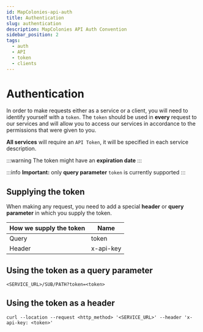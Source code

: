 ```yaml
---
id: MapColonies-api-auth
title: Authentication
slug: authentication
description: MapColonies API Auth Convention
sidebar_position: 2
tags:
  - auth
  - API
  - token
  - clients
---
```


# Authentication

In order to make requests either as a service or a client, you will need to identify yourself with a `token`.
The `token` should be used in **every** request to our services and will allow you to access our services in accordance to the permissions that were given to you.<br/>

**All services** will require an `API Token`, it will be specified in each service description.

:::warning
The token might have an **expiration date**
:::

:::info
**Important:** only **query parameter** `token` is currently supported
:::

## Supplying the token

When making any request, you need to add a special **header** or **query parameter** in which you supply the token.

| **How we supply the token** | **Name** |
| ----------- | ----------- |
| Query | token |
| Header | x-api-key |

## Using the token as a query parameter


```
<SERVICE_URL>/SUB/PATH?token=<token>
```

## Using the token as a header

```curl
curl --location --request <http_method> '<SERVICE_URL>' --header 'x-api-key: <token>'
```

